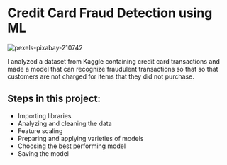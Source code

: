 
# Credit Card Fraud Detection using ML
![pexels-pixabay-210742](https://github.com/mrpaul017/Credit_Card_Fraud_Detection/assets/145193843/165a4938-0439-4d8f-a51c-5a8aa23608b7)

I analyzed a dataset from Kaggle containing credit card transactions and made a model that can recognize fraudulent transactions so that so that customers are not charged for items that they did not purchase.

## Steps in this project:
- Importing libraries
- Analyzing and cleaning the data
- Feature scaling
- Preparing and applying varieties of models
- Choosing the best performing model
- Saving the model

